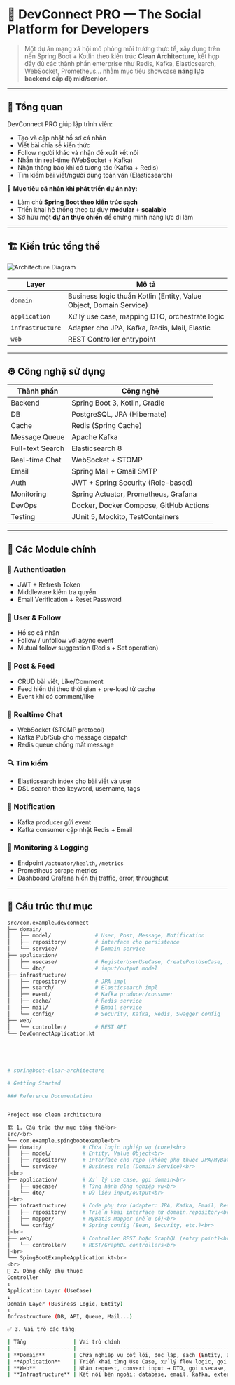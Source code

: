 # 🚀 DevConnect PRO — The Social Platform for Developers

> Một dự án mạng xã hội mô phỏng môi trường thực tế, xây dựng trên nền Spring Boot + Kotlin theo kiến trúc **Clean Architecture**, kết hợp đầy đủ các thành phần enterprise như Redis, Kafka, Elasticsearch, WebSocket, Prometheus... nhằm mục tiêu showcase **năng lực backend cấp độ mid/senior**.

---

## 🧠 Tổng quan

DevConnect PRO giúp lập trình viên:
- Tạo và cập nhật hồ sơ cá nhân
- Viết bài chia sẻ kiến thức
- Follow người khác và nhận đề xuất kết nối
- Nhắn tin real-time (WebSocket + Kafka)
- Nhận thông báo khi có tương tác (Kafka + Redis)
- Tìm kiếm bài viết/người dùng toàn văn (Elasticsearch)

🎯 **Mục tiêu cá nhân khi phát triển dự án này:**
- Làm chủ **Spring Boot theo kiến trúc sạch**
- Triển khai hệ thống theo tư duy **modular + scalable**
- Sở hữu một **dự án thực chiến** để chứng minh năng lực đi làm

---

## 🏗 Kiến trúc tổng thể

![Architecture Diagram](https://github.com/namy-lemontree/springboot-clear-architecture/blob/main/src/main/resources/image_container_project.png)

| Layer | Mô tả |
|-------|------|
| `domain` | Business logic thuần Kotlin (Entity, Value Object, Domain Service) |
| `application` | Xử lý use case, mapping DTO, orchestrate logic |
| `infrastructure` | Adapter cho JPA, Kafka, Redis, Mail, Elastic |
| `web` | REST Controller entrypoint |

---

## ⚙️ Công nghệ sử dụng

| Thành phần | Công nghệ |
|------------|-----------|
| Backend | Spring Boot 3, Kotlin, Gradle |
| DB | PostgreSQL, JPA (Hibernate) |
| Cache | Redis (Spring Cache) |
| Message Queue | Apache Kafka |
| Full-text Search | Elasticsearch 8 |
| Real-time Chat | WebSocket + STOMP |
| Email | Spring Mail + Gmail SMTP |
| Auth | JWT + Spring Security (Role-based) |
| Monitoring | Spring Actuator, Prometheus, Grafana |
| DevOps | Docker, Docker Compose, GitHub Actions |
| Testing | JUnit 5, Mockito, TestContainers |

---

## 🧩 Các Module chính

### 🔐 Authentication
- JWT + Refresh Token
- Middleware kiểm tra quyền
- Email Verification + Reset Password

### 👥 User & Follow
- Hồ sơ cá nhân
- Follow / unfollow với async event
- Mutual follow suggestion (Redis + Set operation)

### 📝 Post & Feed
- CRUD bài viết, Like/Comment
- Feed hiển thị theo thời gian + pre-load từ cache
- Event khi có comment/like

### 💬 Realtime Chat
- WebSocket (STOMP protocol)
- Kafka Pub/Sub cho message dispatch
- Redis queue chống mất message

### 🔍 Tìm kiếm
- Elasticsearch index cho bài viết và user
- DSL search theo keyword, username, tags

### 🔔 Notification
- Kafka producer gửi event
- Kafka consumer cập nhật Redis + Email

### 🔭 Monitoring & Logging
- Endpoint `/actuator/health`, `/metrics`
- Prometheus scrape metrics
- Dashboard Grafana hiển thị traffic, error, throughput

---

## 📁 Cấu trúc thư mục

```bash
src/com.example.devconnect
├── domain/
│   ├── model/              # User, Post, Message, Notification
│   ├── repository/         # interface cho persistence
│   └── service/            # Domain service
├── application/
│   ├── usecase/            # RegisterUserUseCase, CreatePostUseCase, ...
│   └── dto/                # input/output model
├── infrastructure/
│   ├── repository/         # JPA impl
│   ├── search/             # Elasticsearch impl
│   ├── event/              # Kafka producer/consumer
│   ├── cache/              # Redis service
│   ├── mail/               # Email service
│   └── config/             # Security, Kafka, Redis, Swagger config
├── web/
│   └── controller/         # REST API
└── DevConnectApplication.kt





# springboot-clear-architecture

# Getting Started

### Reference Documentation


Project use clean architecture

🏗 1. Cấu trúc thư mục tổng thể<br>
src/<br>
└── com.example.spingbootexample<br>
├── domain/             # Chứa logic nghiệp vụ (core)<br>
│   ├── model/          # Entity, Value Object<br>
│   ├── repository/     # Interface cho repo (không phụ thuộc JPA/MyBatis)<br>
│   └── service/        # Business rule (Domain Service)<br>
│<br>
├── application/        # Xử lý use case, gọi domain<br>
│   ├── usecase/        # Từng hành động nghiệp vụ<br>
│   └── dto/            # Dữ liệu input/output<br>
│<br>
├── infrastructure/     # Code phụ trợ (adapter: JPA, Kafka, Email, Redis...)<br>
│   ├── repository/     # Triển khai interface từ domain.repository<br>
│   ├── mapper/         # MyBatis Mapper (nếu có)<br>
│   └── config/         # Spring config (Bean, Security, etc.)<br>
│<br>
├── web/                # Controller REST hoặc GraphQL (entry point)<br>
│   └── controller/     # REST/GraphQL controllers<br>
│<br>
└── SpingBootExampleApplication.kt<br>
<br>
🔄 2. Dòng chảy phụ thuộc
Controller
↓
Application Layer (UseCase)
↓
Domain Layer (Business Logic, Entity)
↓
Infrastructure (DB, API, Queue, Mail...)

✅ 3. Vai trò các tầng

| Tầng               | Vai trò chính                                                  |
| ------------------ | -------------------------------------------------------------- |
| **Domain**         | Chứa nghiệp vụ cốt lõi, độc lập, sạch (Entity, Domain Service) |
| **Application**    | Triển khai từng Use Case, xử lý flow logic, gọi domain         |
| **Web**            | Nhận request, convert input → DTO, gọi usecase, trả response   |
| **Infrastructure** | Kết nối bên ngoài: database, email, kafka, external API...     |
